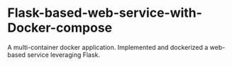 # Flask-based-web-service-with-Docker-compose
A multi-container docker application. Implemented and dockerized a web-based service leveraging Flask.

